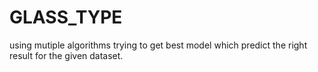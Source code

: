 # GLASS_TYPE
using mutiple algorithms trying to get best model which predict the right result for the given dataset.
